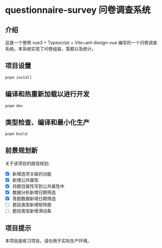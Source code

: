 # questionnaire-survey 问卷调查系统

## 介绍

这是一个使用 vue3 + Typescript + Vite+ant-design-vue 编写的一个问卷调查系统。本系统实现了问卷组装、答题以及统计。

## 项目设置

```sh
pnpm install
```

## 编译和热重新加载以进行开发

```sh
pnpm dev
```

## 类型检查、编译和最小化生产

```sh
pnpm build
```

## 前景规划新

关于该项目的路径规划:

- [x] 新增选项关联的功能
- [x] 新增公共属性
- [x] 将题目属性写到公共属性中
- [x] 数据分析新增日期筛选
- [x] 答题数据新增日期筛选
- [ ] 题目类型新增矩阵题
- [ ] 题目类型新增滑动条

## 项目提示

本项目是练习项目，请勿用于实际生产环境。
